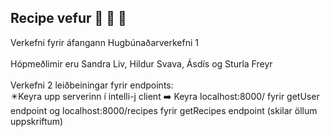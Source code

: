 ## Recipe vefur :cake: :cookie: 🍣
Verkefni fyrir áfangann Hugbúnaðarverkefni 1 <br /> <br />
Hópmeðlimir eru Sandra Liv, Hildur Svava, Ásdís og Sturla Freyr <br /><br />
Verkefni 2 leiðbeiningar fyrir endpoints: <br />
✴️Keyra upp serverinn í intelli-j client ➡️ Keyra localhost:8000/ fyrir getUser endpoint og localhost:8000/recipes fyrir getRecipes endpoint (skilar öllum uppskriftum)

